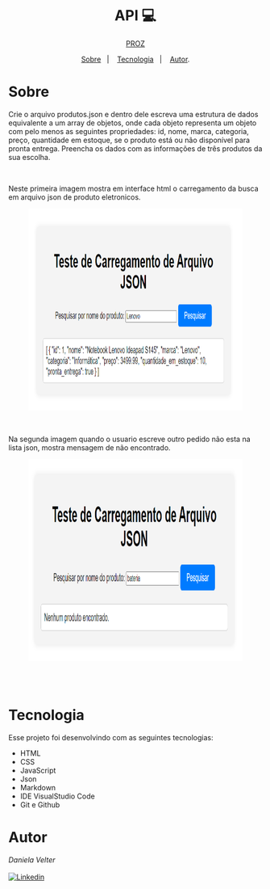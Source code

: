 <h1 align="center"> API 💻 </h1>

<p align="center"> <a href="https://prozeducacao.com.br/unidade/unidade-curitiba/" target="_blank">PROZ</a> </p>

<p align="center">
<a href="#sobre">Sobre</a>&nbsp;&nbsp;&nbsp|&nbsp;&nbsp;&nbsp;
<a href="#tecnologia">Tecnologia</a>&nbsp;&nbsp;&nbsp|&nbsp;&nbsp;&nbsp;
<a href="#autor">Autor</a>.</p>

# Sobre

Crie o arquivo produtos.json e dentro dele escreva uma estrutura de dados equivalente a um array de objetos, onde cada objeto representa um objeto com pelo menos as seguintes propriedades: id, nome, marca, categoria, preço, quantidade em estoque, se o produto está ou não disponível para pronta entrega. Preencha os dados com as informações de três produtos da sua escolha.

<br>

 <p> Neste primeira imagem mostra em interface html o carregamento da busca em arquivo json de produto eletronicos.
     </p>
<section align="center" >
  <figure >
<img src="src/img/Captura de tela 2024-02-09 161751.png" height="400" width="1000">
  </figure>
  
</section>

<br>
<p> Na segunda imagem quando o usuario escreve outro pedido não esta na lista json, mostra mensagem de não encontrado.
    </p>
<section align="center">
  <figure>
<img src="src/img/Captura de tela 2024-02-09 161808.png" height="400" width="1000">
  </figure>
  <br>
   
</section>

<br>

# Tecnologia

Esse projeto foi desenvolvindo com as seguintes tecnologias:

- HTML
- CSS
- JavaScript
- Json
- Markdown
- IDE VisualStudio Code
- Git e Github

# Autor

_Daniela Velter_
<br>
<br>
[![Linkedin](https://img.shields.io/badge/DANIELA-0077B5?style=for-the-badge&logo=linkedin&logoColor=white)](https://www.linkedin.com/in/daniela-velter-231485f/)
